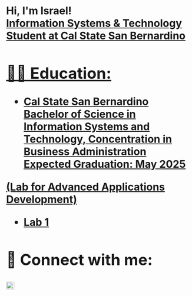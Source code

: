 <h1>Hi, I'm Israel! <br/><a href="https://github.com/israelbustos7">Information Systems & Technology Student at Cal State San Bernardino</a> <a href="https://www.linkedin.com/in/israel-bustos7/">

<h2>👨‍💻 Education:</h2>

- <b>Cal State San Bernardino 
Bachelor of Science in Information Systems and Technology, Concentration in Business 
Administration 
Expected Graduation: May 2025<b>

<b> (Lab for Advanced Applications Development)</b>
  - [Lab 1](https://github.com/israelbustos7/Lab-1-Writing-Codes/blob/main/untitled8.py)
<h2> 🤳 Connect with me:</h2>

[<img align="left" alt="IsraelBustos7 | LinkedIn" width="22px" src="https://cdn.jsdelivr.net/npm/simple-icons@v3/icons/linkedin.svg" />][linkedin]



[linkedin]: https://linkedin.com/in/israel-bustos7



